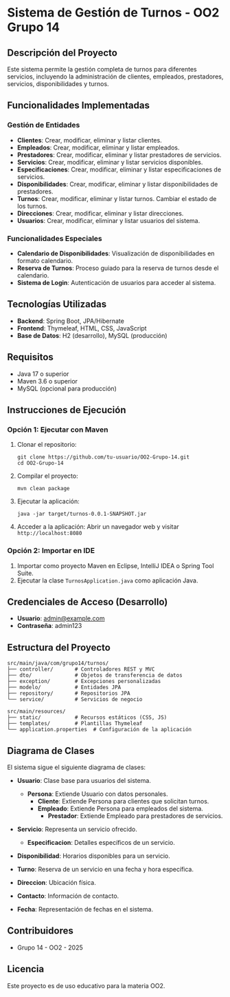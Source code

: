 # Sistema de Gestión de Turnos - OO2 Grupo 14

## Descripción del Proyecto

Este sistema permite la gestión completa de turnos para diferentes servicios, incluyendo la administración de clientes, empleados, prestadores, servicios, disponibilidades y turnos.

## Funcionalidades Implementadas

### Gestión de Entidades
- **Clientes**: Crear, modificar, eliminar y listar clientes.
- **Empleados**: Crear, modificar, eliminar y listar empleados.
- **Prestadores**: Crear, modificar, eliminar y listar prestadores de servicios.
- **Servicios**: Crear, modificar, eliminar y listar servicios disponibles.
- **Especificaciones**: Crear, modificar, eliminar y listar especificaciones de servicios.
- **Disponibilidades**: Crear, modificar, eliminar y listar disponibilidades de prestadores.
- **Turnos**: Crear, modificar, eliminar y listar turnos. Cambiar el estado de los turnos.
- **Direcciones**: Crear, modificar, eliminar y listar direcciones.
- **Usuarios**: Crear, modificar, eliminar y listar usuarios del sistema.

### Funcionalidades Especiales
- **Calendario de Disponibilidades**: Visualización de disponibilidades en formato calendario.
- **Reserva de Turnos**: Proceso guiado para la reserva de turnos desde el calendario.
- **Sistema de Login**: Autenticación de usuarios para acceder al sistema.

## Tecnologías Utilizadas

- **Backend**: Spring Boot, JPA/Hibernate
- **Frontend**: Thymeleaf, HTML, CSS, JavaScript
- **Base de Datos**: H2 (desarrollo), MySQL (producción)

## Requisitos

- Java 17 o superior
- Maven 3.6 o superior
- MySQL (opcional para producción)

## Instrucciones de Ejecución

### Opción 1: Ejecutar con Maven

1. Clonar el repositorio:
   ```
   git clone https://github.com/tu-usuario/OO2-Grupo-14.git
   cd OO2-Grupo-14
   ```

2. Compilar el proyecto:
   ```
   mvn clean package
   ```

3. Ejecutar la aplicación:
   ```
   java -jar target/turnos-0.0.1-SNAPSHOT.jar
   ```

4. Acceder a la aplicación:
   Abrir un navegador web y visitar `http://localhost:8080`

### Opción 2: Importar en IDE

1. Importar como proyecto Maven en Eclipse, IntelliJ IDEA o Spring Tool Suite.
2. Ejecutar la clase `TurnosApplication.java` como aplicación Java.

## Credenciales de Acceso (Desarrollo)

- **Usuario**: admin@example.com
- **Contraseña**: admin123

## Estructura del Proyecto

```
src/main/java/com/grupo14/turnos/
├── controller/       # Controladores REST y MVC
├── dto/              # Objetos de transferencia de datos
├── exception/        # Excepciones personalizadas
├── modelo/           # Entidades JPA
├── repository/       # Repositorios JPA
└── service/          # Servicios de negocio

src/main/resources/
├── static/           # Recursos estáticos (CSS, JS)
├── templates/        # Plantillas Thymeleaf
└── application.properties  # Configuración de la aplicación
```

## Diagrama de Clases

El sistema sigue el siguiente diagrama de clases:

- **Usuario**: Clase base para usuarios del sistema.
  - **Persona**: Extiende Usuario con datos personales.
    - **Cliente**: Extiende Persona para clientes que solicitan turnos.
    - **Empleado**: Extiende Persona para empleados del sistema.
      - **Prestador**: Extiende Empleado para prestadores de servicios.

- **Servicio**: Representa un servicio ofrecido.
  - **Especificacion**: Detalles específicos de un servicio.

- **Disponibilidad**: Horarios disponibles para un servicio.
- **Turno**: Reserva de un servicio en una fecha y hora específica.
- **Direccion**: Ubicación física.
- **Contacto**: Información de contacto.
- **Fecha**: Representación de fechas en el sistema.

## Contribuidores

- Grupo 14 - OO2 - 2025

## Licencia

Este proyecto es de uso educativo para la materia OO2.

